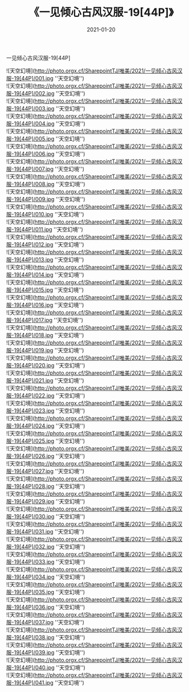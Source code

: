 ﻿---
layout: post
title:  《一见倾心古风汉服-19[44P]》
date:   2021-01-20
img: http://photo.orgx.cf/SharepointTJ/唯美/2021/一见倾心古风汉服-19[44P]/000.jpg
categories: [美女, 清纯, 唯美]
---

一见倾心古风汉服-19[44P]



![天空幻境](http://photo.orgx.cf/SharepointTJ/唯美/2021/一见倾心古风汉服-19[44P]/001.jpg ''天空幻境'') <br>
![天空幻境](http://photo.orgx.cf/SharepointTJ/唯美/2021/一见倾心古风汉服-19[44P]/002.jpg ''天空幻境'') <br>
![天空幻境](http://photo.orgx.cf/SharepointTJ/唯美/2021/一见倾心古风汉服-19[44P]/003.jpg ''天空幻境'') <br>
![天空幻境](http://photo.orgx.cf/SharepointTJ/唯美/2021/一见倾心古风汉服-19[44P]/004.jpg ''天空幻境'') <br>
![天空幻境](http://photo.orgx.cf/SharepointTJ/唯美/2021/一见倾心古风汉服-19[44P]/005.jpg ''天空幻境'') <br>
![天空幻境](http://photo.orgx.cf/SharepointTJ/唯美/2021/一见倾心古风汉服-19[44P]/006.jpg ''天空幻境'') <br>
![天空幻境](http://photo.orgx.cf/SharepointTJ/唯美/2021/一见倾心古风汉服-19[44P]/007.jpg ''天空幻境'') <br>
![天空幻境](http://photo.orgx.cf/SharepointTJ/唯美/2021/一见倾心古风汉服-19[44P]/008.jpg ''天空幻境'') <br>
![天空幻境](http://photo.orgx.cf/SharepointTJ/唯美/2021/一见倾心古风汉服-19[44P]/009.jpg ''天空幻境'') <br>
![天空幻境](http://photo.orgx.cf/SharepointTJ/唯美/2021/一见倾心古风汉服-19[44P]/010.jpg ''天空幻境'') <br>
![天空幻境](http://photo.orgx.cf/SharepointTJ/唯美/2021/一见倾心古风汉服-19[44P]/011.jpg ''天空幻境'') <br>
![天空幻境](http://photo.orgx.cf/SharepointTJ/唯美/2021/一见倾心古风汉服-19[44P]/012.jpg ''天空幻境'') <br>
![天空幻境](http://photo.orgx.cf/SharepointTJ/唯美/2021/一见倾心古风汉服-19[44P]/013.jpg ''天空幻境'') <br>
![天空幻境](http://photo.orgx.cf/SharepointTJ/唯美/2021/一见倾心古风汉服-19[44P]/014.jpg ''天空幻境'') <br>
![天空幻境](http://photo.orgx.cf/SharepointTJ/唯美/2021/一见倾心古风汉服-19[44P]/015.jpg ''天空幻境'') <br>
![天空幻境](http://photo.orgx.cf/SharepointTJ/唯美/2021/一见倾心古风汉服-19[44P]/016.jpg ''天空幻境'') <br>
![天空幻境](http://photo.orgx.cf/SharepointTJ/唯美/2021/一见倾心古风汉服-19[44P]/017.jpg ''天空幻境'') <br>
![天空幻境](http://photo.orgx.cf/SharepointTJ/唯美/2021/一见倾心古风汉服-19[44P]/018.jpg ''天空幻境'') <br>
![天空幻境](http://photo.orgx.cf/SharepointTJ/唯美/2021/一见倾心古风汉服-19[44P]/019.jpg ''天空幻境'') <br>
![天空幻境](http://photo.orgx.cf/SharepointTJ/唯美/2021/一见倾心古风汉服-19[44P]/020.jpg ''天空幻境'') <br>
![天空幻境](http://photo.orgx.cf/SharepointTJ/唯美/2021/一见倾心古风汉服-19[44P]/021.jpg ''天空幻境'') <br>
![天空幻境](http://photo.orgx.cf/SharepointTJ/唯美/2021/一见倾心古风汉服-19[44P]/022.jpg ''天空幻境'') <br>
![天空幻境](http://photo.orgx.cf/SharepointTJ/唯美/2021/一见倾心古风汉服-19[44P]/023.jpg ''天空幻境'') <br>
![天空幻境](http://photo.orgx.cf/SharepointTJ/唯美/2021/一见倾心古风汉服-19[44P]/024.jpg ''天空幻境'') <br>
![天空幻境](http://photo.orgx.cf/SharepointTJ/唯美/2021/一见倾心古风汉服-19[44P]/025.jpg ''天空幻境'') <br>
![天空幻境](http://photo.orgx.cf/SharepointTJ/唯美/2021/一见倾心古风汉服-19[44P]/026.jpg ''天空幻境'') <br>
![天空幻境](http://photo.orgx.cf/SharepointTJ/唯美/2021/一见倾心古风汉服-19[44P]/027.jpg ''天空幻境'') <br>
![天空幻境](http://photo.orgx.cf/SharepointTJ/唯美/2021/一见倾心古风汉服-19[44P]/028.jpg ''天空幻境'') <br>
![天空幻境](http://photo.orgx.cf/SharepointTJ/唯美/2021/一见倾心古风汉服-19[44P]/029.jpg ''天空幻境'') <br>
![天空幻境](http://photo.orgx.cf/SharepointTJ/唯美/2021/一见倾心古风汉服-19[44P]/030.jpg ''天空幻境'') <br>
![天空幻境](http://photo.orgx.cf/SharepointTJ/唯美/2021/一见倾心古风汉服-19[44P]/031.jpg ''天空幻境'') <br>
![天空幻境](http://photo.orgx.cf/SharepointTJ/唯美/2021/一见倾心古风汉服-19[44P]/032.jpg ''天空幻境'') <br>
![天空幻境](http://photo.orgx.cf/SharepointTJ/唯美/2021/一见倾心古风汉服-19[44P]/033.jpg ''天空幻境'') <br>
![天空幻境](http://photo.orgx.cf/SharepointTJ/唯美/2021/一见倾心古风汉服-19[44P]/034.jpg ''天空幻境'') <br>
![天空幻境](http://photo.orgx.cf/SharepointTJ/唯美/2021/一见倾心古风汉服-19[44P]/035.jpg ''天空幻境'') <br>
![天空幻境](http://photo.orgx.cf/SharepointTJ/唯美/2021/一见倾心古风汉服-19[44P]/036.jpg ''天空幻境'') <br>
![天空幻境](http://photo.orgx.cf/SharepointTJ/唯美/2021/一见倾心古风汉服-19[44P]/037.jpg ''天空幻境'') <br>
![天空幻境](http://photo.orgx.cf/SharepointTJ/唯美/2021/一见倾心古风汉服-19[44P]/038.jpg ''天空幻境'') <br>
![天空幻境](http://photo.orgx.cf/SharepointTJ/唯美/2021/一见倾心古风汉服-19[44P]/039.jpg ''天空幻境'') <br>
![天空幻境](http://photo.orgx.cf/SharepointTJ/唯美/2021/一见倾心古风汉服-19[44P]/040.jpg ''天空幻境'') <br>
![天空幻境](http://photo.orgx.cf/SharepointTJ/唯美/2021/一见倾心古风汉服-19[44P]/041.jpg ''天空幻境'') <br>